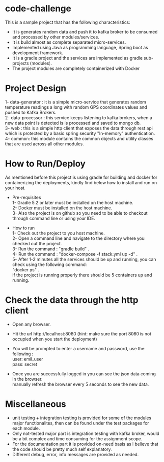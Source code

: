 # code-challenge
This is a sample project that has the following characteristics:
* It is generates random data and push it to kafka broker to be consumed and processed by other modules/services.
* It is build almost as complete separated micro-services.
* Implemented using Java as programming language, Spring boot as development framework.
* It is a gradle project and the services are implemented as gradle sub-projects (modules).
* The project modules are completely containerized with Docker

# Project Design
1- data-generator : it is a simple micro-service that generates random temperature readings a long with random GPS coordinates values and pushed to Kafka Brokers.<br/>
2- data-processor : this service keeps listening to kafka brokers, when a new data point is detected is is processed and saved to mongo db.<br/>
3- web : this is a simple http client that exposes the data through rest api which is protected by a basic spring security "In-memory" authentication.<br/>
4- common: this module contains the common objects and utility classes that are used across all other modules.

# How to Run/Deploy
As mentioned before this project is using gradle for building and docker for containerizing the deployments, kindly find below how to install and run on your host.

* Pre-requisites <br />
1- Gradle 5.2 or later must be installed on the host machine.<br/>
2- Docker must be installed on the host machine.<br/>
3- Also the project is on github so you need to be able to checkout through command line or using your IDE.

* How to run <br/>
1- Check out the project to you host machine.<br/>
2- Open a command line and navigate to the directory where you checked out the project.<br/>
3- Run the command : "gradle build" .<br/>
4- Run the command : "docker-compose -f stack.yml up -d" .<br/>
5- After 1-2 minutes all the services should be up and running, you can check using the following command: <br/>
"docker ps" .<br/> 
if the project is running properly there should be 5 containers up and running.

# Check the data through the http client <br/>
* Open any browser.
* Hit the url http://localhost:8080 (hint: make sure the port 8080 is not occupied when you start the deployment)
* You will be prompted to enter a username and password, use the following : <br/>
  user: emil_user  <br/>
  pass: secret  <br/>
  
* Once you are successfully logged in you can see the json data coming in the browser. <br/>
manually refresh the browser every 5 seconds to see the new data.

# Miscellaneous 
* unit testing + integration testing is provided for some of the modules major functionalites, then can be found under the test packages for each module.
* Only not-tested major part is integration testing with kafka broker, would be a bit complex and time consuming for the assignment scope.
* For the documentation part it is provided on-need basis as I believe that the code should be pretty much self explanatory.
* Different debug, error, info messages are provided as needed. 


